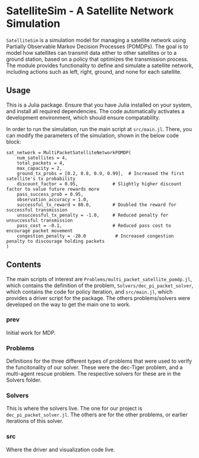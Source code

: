 # SatelliteSim - A Satellite Network Simulation

`SatelliteSim` is a simulation model for managing a satellite network using Partially Observable Markov Decision Processes (POMDPs). The goal is to model how satellites can transmit data either to other satellites or to a ground station, based on a policy that optimizes the transmission process. The module provides functionality to define and simulate a satellite network, including actions such as left, right, ground, and none for each satellite.

## Usage

This is a Julia package. Ensure that you have Julia installed on your system, and install all required dependencies. The code automatically activates a development environment, which should ensure compatability. 

In order to run the simulation, run the main script at `src/main.jl`. There, you can modify the parameters of the simulation, shown in the below code block:
```
sat_network = MultiPacketSatelliteNetworkPOMDP(
    num_satellites = 4,
    total_packets = 4,
    max_capacity = 2,
    ground_tx_probs = [0.2, 0.8, 0.9, 0.99],  # Increased the first satellite's tx probability
    discount_factor = 0.95,             # Slightly higher discount factor to value future rewards more
    pass_success_prob = 0.95,
    observation_accuracy = 1.0,
    successful_tx_reward = 80.0,        # Doubled the reward for successful transmission
    unsuccessful_tx_penalty = -1.0,     # Reduced penalty for unsuccessful transmission
    pass_cost = -0.1,                   # Reduced pass cost to encourage packet movement
    congestion_penalty = -20.0           # Increased congestion penalty to discourage holding packets
)
```

## Contents

The main scripts of interest are `Problems/multi_packet_satellite_pomdp.jl`, which contains the definition of the problem, `Solvers/dec_pi_packet_solver`, which contains the code for policy iteration, and `src/main.jl`, which provides a driver script for the package. The others problems/solvers were developed on the way to get the main one to work.

### prev

Initial work for MDP.

### Problems

Definitions for the three different types of problems that were used to verify the funcitonality of our solver. These were the dec-Tiger problem, and a multi-agent rescue problem. The respective solvers for these are in the Solvers folder.

### Solvers

This is where the solvers live. The one for our project is `dec_pi_packet_solver.jl`. The others are for the other problems, or earlier iterations of this solver.

### src

Where the driver and visualization code live.
